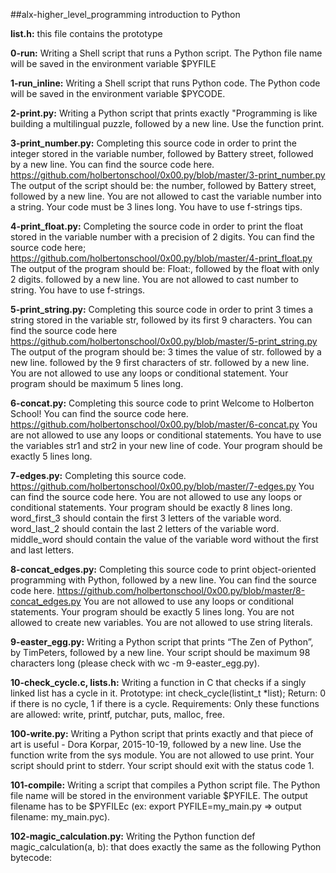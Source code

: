 ##alx-higher_level_programming introduction to Python


**list.h:** this file contains the prototype


**0-run:** Writing a Shell script that runs a Python script.
The Python file name will be saved in the environment variable $PYFILE


**1-run_inline:** Writing a Shell script that runs Python code.
The Python code will be saved in the environment variable $PYCODE.


**2-print.py:** Writing a Python script that prints exactly "Programming is like building a multilingual puzzle, followed by a new line.
Use the function print.


**3-print_number.py:** Completing this source code in order to print the integer stored in the variable number, followed by Battery street, followed by a new line.
You can find the source code here. https://github.com/holbertonschool/0x00.py/blob/master/3-print_number.py
The output of the script should be:
the number, followed by Battery street,
followed by a new line.
You are not allowed to cast the variable number into a string.
Your code must be 3 lines long.
You have to use f-strings tips.


**4-print_float.py:** Completing the source code in order to print the float stored in the variable number with a precision of 2 digits.
You can find the source code here; https://github.com/holbertonschool/0x00.py/blob/master/4-print_float.py
The output of the program should be:
Float:, followed by the float with only 2 digits.
followed by a new line.
You are not allowed to cast number to string.
You have to use f-strings.


**5-print_string.py:** Completing this source code in order to print 3 times a string stored in the variable str, followed by its first 9 characters.
You can find the source code here https://github.com/holbertonschool/0x00.py/blob/master/5-print_string.py
The output of the program should be:
3 times the value of str.
followed by a new line.
followed by the 9 first characters of str.
followed by a new line.
You are not allowed to use any loops or conditional statement.
Your program should be maximum 5 lines long.


**6-concat.py:** Completing this source code to print Welcome to Holberton School!
You can find the source code here. https://github.com/holbertonschool/0x00.py/blob/master/6-concat.py
You are not allowed to use any loops or conditional statements.
You have to use the variables str1 and str2 in your new line of code.
Your program should be exactly 5 lines long.


**7-edges.py:** Completing this source code. https://github.com/holbertonschool/0x00.py/blob/master/7-edges.py
You can find the source code here.
You are not allowed to use any loops or conditional statements.
Your program should be exactly 8 lines long.
word_first_3 should contain the first 3 letters of the variable word.
word_last_2 should contain the last 2 letters of the variable word.
middle_word should contain the value of the variable word without the first and last letters.


**8-concat_edges.py:** Completing this source code to print object-oriented programming with Python, followed by a new line.
You can find the source code here. https://github.com/holbertonschool/0x00.py/blob/master/8-concat_edges.py
You are not allowed to use any loops or conditional statements.
Your program should be exactly 5 lines long.
You are not allowed to create new variables.
You are not allowed to use string literals.


**9-easter_egg.py:** Writing a Python script that prints “The Zen of Python”, by TimPeters, followed by a new line.
Your script should be maximum 98 characters long (please check with wc -m 9-easter_egg.py).


**10-check_cycle.c, lists.h:** Writing a function in C that checks if a singly linked list has a cycle in it.
Prototype: int check_cycle(listint_t *list);
Return: 0 if there is no cycle, 1 if there is a cycle.
Requirements:
Only these functions are allowed: write, printf, putchar, puts, malloc, free.


**100-write.py:** Writing a Python script that prints exactly and that piece of art is useful - Dora Korpar, 2015-10-19, followed by a new line.
Use the function write from the sys module.
You are not allowed to use print.
Your script should print to stderr.
Your script should exit with the status code 1.


**101-compile:** Writing a script that compiles a Python script file.
The Python file name will be stored in the environment variable $PYFILE.
The output filename has to be $PYFILEc (ex: export PYFILE=my_main.py => output filename: my_main.pyc).

**102-magic_calculation.py:** Writing the Python function def magic_calculation(a, b): that does exactly the same as the following Python bytecode:
